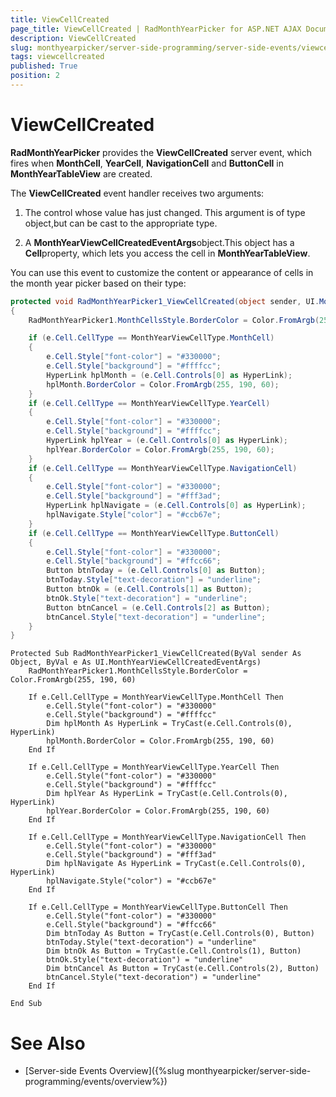 ```yaml
---
title: ViewCellCreated
page_title: ViewCellCreated | RadMonthYearPicker for ASP.NET AJAX Documentation
description: ViewCellCreated
slug: monthyearpicker/server-side-programming/server-side-events/viewcellcreated
tags: viewcellcreated
published: True
position: 2
---
```


# ViewCellCreated



**RadMonthYearPicker** provides the **ViewCellCreated** server event, which fires when **MonthCell**, **YearCell**, **NavigationCell** and **ButtonCell** in **MonthYearTableView** are created.

The **ViewCellCreated** event handler receives two arguments:

1. The control whose value has just changed. This argument is of type object,but can be cast to the appropriate type.

2. A **MonthYearViewCellCreatedEventArgs**object.This object has a **Cell**property, which lets you access the cell in **MonthYearTableView**.

You can use this event to customize the content or appearance of cells in the month year picker based on their type:



````C#
protected void RadMonthYearPicker1_ViewCellCreated(object sender, UI.MonthYearViewCellCreatedEventArgs e)
{
    RadMonthYearPicker1.MonthCellsStyle.BorderColor = Color.FromArgb(255, 190, 60);

    if (e.Cell.CellType == MonthYearViewCellType.MonthCell)
    {
        e.Cell.Style["font-color"] = "#330000";
        e.Cell.Style["background"] = "#ffffcc";
        HyperLink hplMonth = (e.Cell.Controls[0] as HyperLink);
        hplMonth.BorderColor = Color.FromArgb(255, 190, 60);
    }
    if (e.Cell.CellType == MonthYearViewCellType.YearCell)
    {
        e.Cell.Style["font-color"] = "#330000";
        e.Cell.Style["background"] = "#ffffcc";
        HyperLink hplYear = (e.Cell.Controls[0] as HyperLink);
        hplYear.BorderColor = Color.FromArgb(255, 190, 60);
    }
    if (e.Cell.CellType == MonthYearViewCellType.NavigationCell)
    {
        e.Cell.Style["font-color"] = "#330000";
        e.Cell.Style["background"] = "#fff3ad";
        HyperLink hplNavigate = (e.Cell.Controls[0] as HyperLink);
        hplNavigate.Style["color"] = "#ccb67e";
    }
    if (e.Cell.CellType == MonthYearViewCellType.ButtonCell)
    {
        e.Cell.Style["font-color"] = "#330000";
        e.Cell.Style["background"] = "#ffcc66";
        Button btnToday = (e.Cell.Controls[0] as Button);
        btnToday.Style["text-decoration"] = "underline";
        Button btnOk = (e.Cell.Controls[1] as Button);
        btnOk.Style["text-decoration"] = "underline";
        Button btnCancel = (e.Cell.Controls[2] as Button);
        btnCancel.Style["text-decoration"] = "underline";
    }
}
````
````VB.NET
Protected Sub RadMonthYearPicker1_ViewCellCreated(ByVal sender As Object, ByVal e As UI.MonthYearViewCellCreatedEventArgs)
    RadMonthYearPicker1.MonthCellsStyle.BorderColor = Color.FromArgb(255, 190, 60)

    If e.Cell.CellType = MonthYearViewCellType.MonthCell Then
        e.Cell.Style("font-color") = "#330000"
        e.Cell.Style("background") = "#ffffcc"
        Dim hplMonth As HyperLink = TryCast(e.Cell.Controls(0), HyperLink)
        hplMonth.BorderColor = Color.FromArgb(255, 190, 60)
    End If

    If e.Cell.CellType = MonthYearViewCellType.YearCell Then
        e.Cell.Style("font-color") = "#330000"
        e.Cell.Style("background") = "#ffffcc"
        Dim hplYear As HyperLink = TryCast(e.Cell.Controls(0), HyperLink)
        hplYear.BorderColor = Color.FromArgb(255, 190, 60)
    End If

    If e.Cell.CellType = MonthYearViewCellType.NavigationCell Then
        e.Cell.Style("font-color") = "#330000"
        e.Cell.Style("background") = "#fff3ad"
        Dim hplNavigate As HyperLink = TryCast(e.Cell.Controls(0), HyperLink)
        hplNavigate.Style("color") = "#ccb67e"
    End If

    If e.Cell.CellType = MonthYearViewCellType.ButtonCell Then
        e.Cell.Style("font-color") = "#330000"
        e.Cell.Style("background") = "#ffcc66"
        Dim btnToday As Button = TryCast(e.Cell.Controls(0), Button)
        btnToday.Style("text-decoration") = "underline"
        Dim btnOk As Button = TryCast(e.Cell.Controls(1), Button)
        btnOk.Style("text-decoration") = "underline"
        Dim btnCancel As Button = TryCast(e.Cell.Controls(2), Button)
        btnCancel.Style("text-decoration") = "underline"
    End If

End Sub
````


# See Also

 * [Server-side Events Overview]({%slug monthyearpicker/server-side-programming/events/overview%})
 
 
